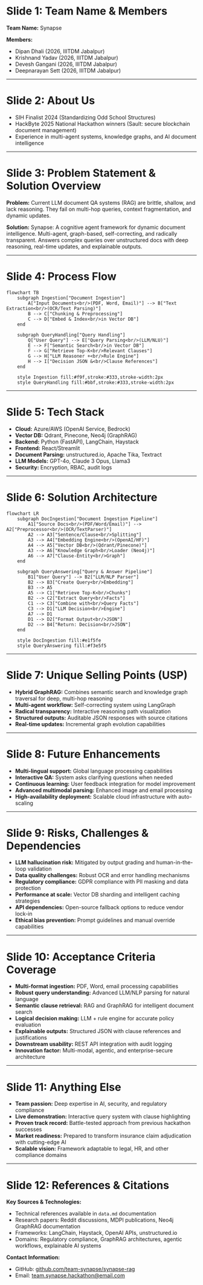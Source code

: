 # Slide 1: Team Name & Members

**Team Name:** Synapse

**Members:**
- Dipan Dhali (2026, IIITDM Jabalpur)
- Krishnand Yadav (2026, IIITDM Jabalpur)
- Devesh Gangani (2026, IIITDM Jabalpur)
- Deepnarayan Sett (2026, IIITDM Jabalpur)

---

# Slide 2: About Us

- SIH Finalist 2024 (Standardizing Odd School Structures)
- HackByte 2025 National Hackathon winners (Sault: secure blockchain document management)
- Experience in multi-agent systems, knowledge graphs, and AI document intelligence

---

# Slide 3: Problem Statement & Solution Overview

**Problem:**
Current LLM document QA systems (RAG) are brittle, shallow, and lack reasoning. They fail on multi-hop queries, context fragmentation, and dynamic updates.

**Solution:**
Synapse: A cognitive agent framework for dynamic document intelligence. Multi-agent, graph-based, self-correcting, and radically transparent. Answers complex queries over unstructured docs with deep reasoning, real-time updates, and explainable outputs.

---

# Slide 4: Process Flow

```mermaid
flowchart TB
    subgraph Ingestion["Document Ingestion"]
        A["Input Documents<br/>(PDF, Word, Email)"] --> B["Text Extraction<br/>(OCR/Text Parsing)"]
        B --> C["Chunking & Preprocessing"]
        C --> D["Embed & Index<br/>in Vector DB"]
    end

    subgraph QueryHandling["Query Handling"]
        Q["User Query"] --> E["Query Parsing<br/>(LLM/NLU)"]
        E --> F["Semantic Search<br/>in Vector DB"]
        F --> G["Retrieve Top-K<br/>Relevant Clauses"]
        G --> H["LLM Reasoner +<br/>Rule Engine"]
        H --> I["Decision JSON &<br/>Clause References"]
    end

    style Ingestion fill:#f9f,stroke:#333,stroke-width:2px
    style QueryHandling fill:#bbf,stroke:#333,stroke-width:2px
```

---

# Slide 5: Tech Stack

- **Cloud:** Azure/AWS (OpenAI Service, Bedrock)
- **Vector DB:** Qdrant, Pinecone, Neo4j (GraphRAG)
- **Backend:** Python (FastAPI), LangChain, Haystack
- **Frontend:** React/Streamlit
- **Document Parsing:** unstructured.io, Apache Tika, Textract
- **LLM Models:** GPT-4o, Claude 3 Opus, Llama3
- **Security:** Encryption, RBAC, audit logs

---

# Slide 6: Solution Architecture

```mermaid
flowchart LR
    subgraph DocIngestion["Document Ingestion Pipeline"]
        A1["Source Docs<br/>(PDF/Word/Email)"] --> A2["Preprocessor<br/>(OCR/TextParser)"]
        A2 --> A3["Sentence/Clause<br/>Splitting"]
        A3 --> A4["Embedding Engine<br/>(OpenAI/HF)"]
        A4 --> A5["Vector DB<br/>(Qdrant/Pinecone)"]
        A3 --> A6["Knowledge Graph<br/>Loader (Neo4j)"]
        A6 --> A7["Clause-Entity<br/>Graph"]
    end

    subgraph QueryAnswering["Query & Answer Pipeline"]
        B1["User Query"] --> B2["LLM/NLP Parser"]
        B2 --> B3["Create Query<br/>Embedding"]
        B3 --> A5
        A5 --> C1["Retrieve Top-K<br/>Chunks"]
        B2 --> C2["Extract Query<br/>Facts"]
        C1 --> C3["Combine with<br/>Query Facts"]
        C3 --> D1["LLM Decision<br/>Engine"]
        A7 --> D1
        D1 --> D2["Format Output<br/>JSON"]
        D2 --> B4["Return: Decision<br/>JSON"]
    end
    
    style DocIngestion fill:#e1f5fe
    style QueryAnswering fill:#f3e5f5
```

---

# Slide 7: Unique Selling Points (USP)

- **Hybrid GraphRAG:** Combines semantic search and knowledge graph traversal for deep, multi-hop reasoning
- **Multi-agent workflow:** Self-correcting system using LangGraph
- **Radical transparency:** Interactive reasoning path visualization
- **Structured outputs:** Auditable JSON responses with source citations
- **Real-time updates:** Incremental graph evolution capabilities

---

# Slide 8: Future Enhancements

- **Multi-lingual support:** Global language processing capabilities
- **Interactive QA:** System asks clarifying questions when needed
- **Continuous learning:** User feedback integration for model improvement
- **Advanced multimodal parsing:** Enhanced image and email processing
- **High-availability deployment:** Scalable cloud infrastructure with auto-scaling

---

# Slide 9: Risks, Challenges & Dependencies

- **LLM hallucination risk:** Mitigated by output grading and human-in-the-loop validation
- **Data quality challenges:** Robust OCR and error handling mechanisms
- **Regulatory compliance:** GDPR compliance with PII masking and data protection
- **Performance at scale:** Vector DB sharding and intelligent caching strategies
- **API dependencies:** Open-source fallback options to reduce vendor lock-in
- **Ethical bias prevention:** Prompt guidelines and manual override capabilities

---

# Slide 10: Acceptance Criteria Coverage

- **Multi-format ingestion:** PDF, Word, email processing capabilities
- **Robust query understanding:** Advanced LLM/NLP parsing for natural language
- **Semantic clause retrieval:** RAG and GraphRAG for intelligent document search
- **Logical decision making:** LLM + rule engine for accurate policy evaluation
- **Explainable outputs:** Structured JSON with clause references and justifications
- **Downstream usability:** REST API integration with audit logging
- **Innovation factor:** Multi-modal, agentic, and enterprise-secure architecture

---

# Slide 11: Anything Else

- **Team passion:** Deep expertise in AI, security, and regulatory compliance
- **Live demonstration:** Interactive query system with clause highlighting
- **Proven track record:** Battle-tested approach from previous hackathon successes
- **Market readiness:** Prepared to transform insurance claim adjudication with cutting-edge AI
- **Scalable vision:** Framework adaptable to legal, HR, and other compliance domains

---

# Slide 12: References & Citations

**Key Sources & Technologies:**
- Technical references available in `data.md` documentation
- Research papers: Reddit discussions, MDPI publications, Neo4j GraphRAG documentation
- Frameworks: LangChain, Haystack, OpenAI APIs, unstructured.io
- Domains: Regulatory compliance, GraphRAG architectures, agentic workflows, explainable AI systems

**Contact Information:**
- GitHub: [github.com/team-synapse/synapse-rag](https://github.com/team-synapse/synapse-rag)
- Email: team.synapse.hackathon@email.com

